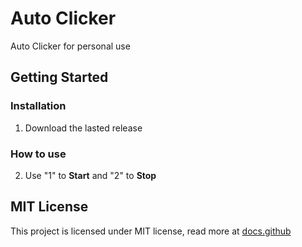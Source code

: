 # Auto Clicker
Auto Clicker for personal use
## Getting Started
### Installation
1. Download the lasted release

### How to use
2. Use "1" to **Start** and "2" to **Stop**

## MIT License
This project is licensed under MIT license, read more at <span><a href="https://docs.github.com/pt/repositories/managing-your-repositorys-settings-and-features/customizing-your-repository/licensing-a-repository">docs.github</span>